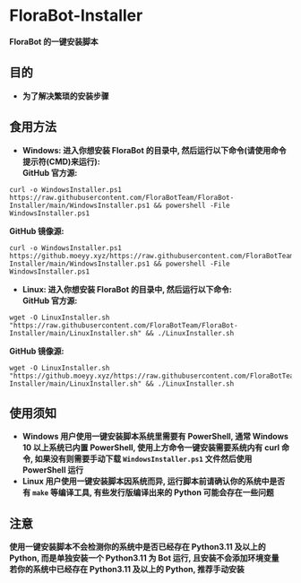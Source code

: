 # FloraBot-Installer
**FloraBot 的一键安装脚本**
## 目的
* **为了解决繁琐的安装步骤**
## 食用方法
* **Windows: 进入你想安装 FloraBot 的目录中, 然后运行以下命令(请使用命令提示符(CMD)来运行):**  
**GitHub 官方源:**  
```Shell
curl -o WindowsInstaller.ps1 https://raw.githubusercontent.com/FloraBotTeam/FloraBot-Installer/main/WindowsInstaller.ps1 && powershell -File WindowsInstaller.ps1
```
**GitHub 镜像源:**  
```Shell
curl -o WindowsInstaller.ps1 https://github.moeyy.xyz/https://raw.githubusercontent.com/FloraBotTeam/FloraBot-Installer/main/WindowsInstaller.ps1 && powershell -File WindowsInstaller.ps1
```
* **Linux: 进入你想安装 FloraBot 的目录中, 然后运行以下命令:**  
**GitHub 官方源:**  
```Shell
wget -O LinuxInstaller.sh "https://raw.githubusercontent.com/FloraBotTeam/FloraBot-Installer/main/LinuxInstaller.sh" && ./LinuxInstaller.sh
```
**GitHub 镜像源:**  
```Shell
wget -O LinuxInstaller.sh "https://github.moeyy.xyz/https://raw.githubusercontent.com/FloraBotTeam/FloraBot-Installer/main/LinuxInstaller.sh" && ./LinuxInstaller.sh
```
## 使用须知
* **Windows 用户使用一键安装脚本系统里需要有 PowerShell, 通常 Windows 10 以上系统已内置 PowerShell, 使用上方命令一键安装需要系统内有 curl 命令, 如果没有则需要手动下载 `WindowsInstaller.ps1` 文件然后使用 PowerShell 运行**  
* **Linux 用户使用一键安装脚本因系统而异, 运行脚本前请确认你的系统中是否有 `make` 等编译工具, 有些发行版编译出来的 Python 可能会存在一些问题**
## 注意
**使用一键安装脚本不会检测你的系统中是否已经存在 Python3.11 及以上的 Python, 而是单独安装一个 Python3.11 为 Bot 运行, 且安装不会添加环境变量**  
**若你的系统中已经存在 Python3.11 及以上的 Python, 推荐手动安装**

